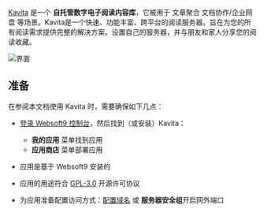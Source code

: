 [Kavita](https://www.kavitareader.com) 是一个 **自托管数字电子阅读内容库**，它被用于 文章聚合 文档协作/企业网盘  等场景。Kavita是一个快速、功能丰富、跨平台的阅读服务器。旨在为您的所有阅读需求提供完整的解决方案。设置自己的服务器，并与朋友和家人分享您的阅读收藏。



![界面](https://libs.websoft9.com/Websoft9/DocsPicture/zh/kavita/kavita-gui-websoft9.png)


## 准备

在参阅本文档使用 Kavita 时，需要确保如下几点：

- [登录 Websoft9 控制台](./login-console)，然后找到（或安装）Kavita：
  - **我的应用** 菜单找到应用 
  - **应用商店** 菜单部署应用

- 应用是基于 Websoft9 安装的


- 应用的用途符合 [GPL-3.0](https://opensource.org/licenses/GPL-3.0) 开源许可协议


- 为应用准备配置访问方式：[配置域名](./domain-set) 或 **服务器安全组**开启网外端口